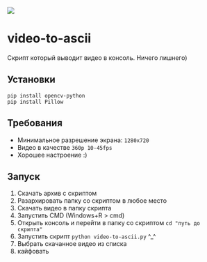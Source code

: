 ![](https://komarev.com/ghpvc/?username=AkaiRep-video-to-ascii)

video-to-ascii
========================
Скрипт который выводит видео в консоль. Ничего лишнего)
## Установки
```
pip install opencv-python
pip install Pillow
```
## Требования
* Минимальное разрешение экрана: ```1280x720```
* Видео в качестве ```360p 10-45fps```
* Хорошее настроение :)
## Запуск
1. Скачать архив с скриптом
2. Разархировать папку со скриптом в любое место
3. Скачать видео в папку скрипта
4. Запустить CMD (Windows+R > cmd)
5. Открыть консоль и перейти в папку со скриптом ```cd "путь до скрипта"```
6. Запустить скрипт ```python video-to-ascii.py``` ^_^
7. Выбрать скачанное видео из списка
8. кайфовать

